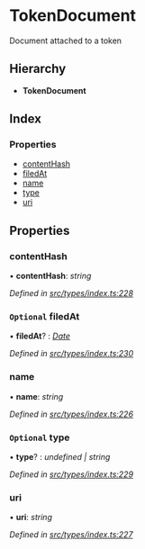 # TokenDocument

Document attached to a token

## Hierarchy

* **TokenDocument**

## Index

### Properties

* [contentHash](tokendocument.md#contenthash)
* [filedAt](tokendocument.md#optional-filedat)
* [name](tokendocument.md#name)
* [type](tokendocument.md#optional-type)
* [uri](tokendocument.md#uri)

## Properties

### contentHash

• **contentHash**: _string_

_Defined in_ [_src/types/index.ts:228_](https://github.com/PolymathNetwork/polymesh-sdk/blob/23062de4/src/types/index.ts#L228)

### `Optional` filedAt

• **filedAt**? : [_Date_](../enums/transactionargumenttype.md#date)

_Defined in_ [_src/types/index.ts:230_](https://github.com/PolymathNetwork/polymesh-sdk/blob/23062de4/src/types/index.ts#L230)

### name

• **name**: _string_

_Defined in_ [_src/types/index.ts:226_](https://github.com/PolymathNetwork/polymesh-sdk/blob/23062de4/src/types/index.ts#L226)

### `Optional` type

• **type**? : _undefined \| string_

_Defined in_ [_src/types/index.ts:229_](https://github.com/PolymathNetwork/polymesh-sdk/blob/23062de4/src/types/index.ts#L229)

### uri

• **uri**: _string_

_Defined in_ [_src/types/index.ts:227_](https://github.com/PolymathNetwork/polymesh-sdk/blob/23062de4/src/types/index.ts#L227)

